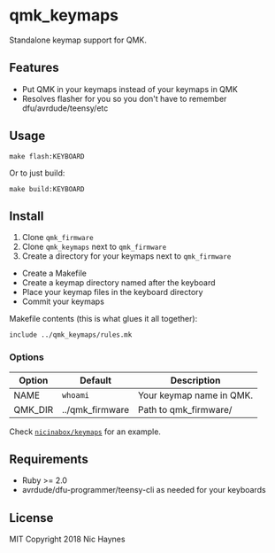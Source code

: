 # qmk_keymaps

Standalone keymap support for QMK.

## Features

- Put QMK in your keymaps instead of your keymaps in QMK
- Resolves flasher for you so you don't have to remember dfu/avrdude/teensy/etc

## Usage

    make flash:KEYBOARD

Or to just build:

    make build:KEYBOARD

## Install

1. Clone `qmk_firmware`
2. Clone `qmk_keymaps` next to `qmk_firmware`
3. Create a directory for your keymaps next to `qmk_firmware`
  - Create a Makefile
  - Create a keymap directory named after the keyboard
  - Place your keymap files in the keyboard directory
  - Commit your keymaps

Makefile contents (this is what glues it all together):

    include ../qmk_keymaps/rules.mk

### Options

| Option | Default | Description |
|--------|---------|-------------|
| NAME   | `whoami`| Your keymap name in QMK. |
| QMK_DIR| ../qmk_firmware | Path to qmk_firmware/ |

Check [`nicinabox/keymaps`](https://github.com/nicinabox/keymaps) for an example.

## Requirements

- Ruby >= 2.0
- avrdude/dfu-programmer/teensy-cli as needed for your keyboards

## License

MIT Copyright 2018 Nic Haynes
